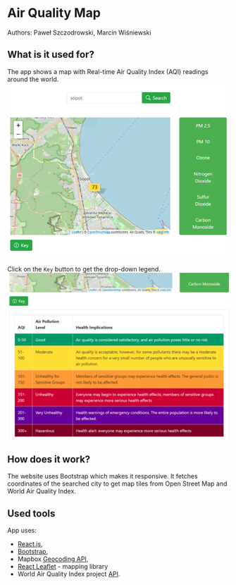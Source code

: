 
# Air Quality Map

Authors: Paweł Szczodrowski, Marcin Wiśniewski

## What is it used for?
The app shows a map with Real-time Air Quality Index (AQI) readings around the world.
![main view](/readme/1.PNG)

Click on the `Key` button to get the drop-down legend.
![key](/readme/2.PNG)
  

## How does it work?
The website uses Bootstrap which makes it responsive. It fetches coordinates of the searched city to get map tiles from Open Street Map and World Air Quality Index.

## Used tools
App uses:
 - [React.js](https://reactjs.org/),
 - [Bootstrap](https://getbootstrap.com/),
 - Mapbox [Geocoding API](https://docs.mapbox.com/api/search/geocoding/),
 - [React Leaflet](https://react-leaflet.js.org/)  - mapping library
- World Air Quality Index project [API](https://aqicn.org/faq/2015-09-18/map-web-service-real-time-air-quality-tile-api/).
